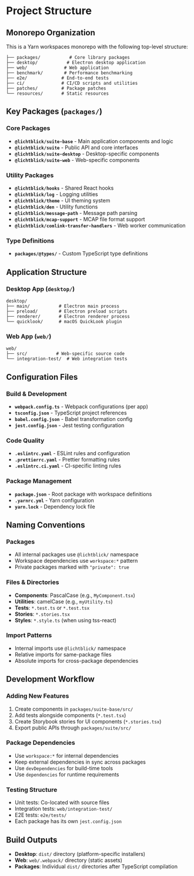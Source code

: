 # Project Structure

## Monorepo Organization

This is a Yarn workspaces monorepo with the following top-level structure:

```
├── packages/           # Core library packages
├── desktop/           # Electron desktop application
├── web/              # Web application
├── benchmark/        # Performance benchmarking
├── e2e/             # End-to-end tests
├── ci/              # CI/CD scripts and utilities
├── patches/         # Package patches
└── resources/       # Static resources
```

## Key Packages (`packages/`)

### Core Packages

- **`@lichtblick/suite-base`** - Main application components and logic
- **`@lichtblick/suite`** - Public API and core interfaces
- **`@lichtblick/suite-desktop`** - Desktop-specific components
- **`@lichtblick/suite-web`** - Web-specific components

### Utility Packages

- **`@lichtblick/hooks`** - Shared React hooks
- **`@lichtblick/log`** - Logging utilities
- **`@lichtblick/theme`** - UI theming system
- **`@lichtblick/den`** - Utility functions
- **`@lichtblick/message-path`** - Message path parsing
- **`@lichtblick/mcap-support`** - MCAP file format support
- **`@lichtblick/comlink-transfer-handlers`** - Web worker communication

### Type Definitions

- **`packages/@types/`** - Custom TypeScript type definitions

## Application Structure

### Desktop App (`desktop/`)

```
desktop/
├── main/           # Electron main process
├── preload/        # Electron preload scripts
├── renderer/       # Electron renderer process
└── quicklook/      # macOS QuickLook plugin
```

### Web App (`web/`)

```
web/
├── src/           # Web-specific source code
└── integration-test/  # Web integration tests
```

## Configuration Files

### Build & Development

- **`webpack.config.ts`** - Webpack configurations (per app)
- **`tsconfig.json`** - TypeScript project references
- **`babel.config.json`** - Babel transformation config
- **`jest.config.json`** - Jest testing configuration

### Code Quality

- **`.eslintrc.yaml`** - ESLint rules and configuration
- **`.prettierrc.yaml`** - Prettier formatting rules
- **`.eslintrc.ci.yaml`** - CI-specific linting rules

### Package Management

- **`package.json`** - Root package with workspace definitions
- **`.yarnrc.yml`** - Yarn configuration
- **`yarn.lock`** - Dependency lock file

## Naming Conventions

### Packages

- All internal packages use `@lichtblick/` namespace
- Workspace dependencies use `workspace:*` pattern
- Private packages marked with `"private": true`

### Files & Directories

- **Components**: PascalCase (e.g., `MyComponent.tsx`)
- **Utilities**: camelCase (e.g., `myUtility.ts`)
- **Tests**: `*.test.ts` or `*.test.tsx`
- **Stories**: `*.stories.tsx`
- **Styles**: `*.style.ts` (when using tss-react)

### Import Patterns

- Internal imports use `@lichtblick/` namespace
- Relative imports for same-package files
- Absolute imports for cross-package dependencies

## Development Workflow

### Adding New Features

1. Create components in `packages/suite-base/src/`
2. Add tests alongside components (`*.test.tsx`)
3. Create Storybook stories for UI components (`*.stories.tsx`)
4. Export public APIs through `packages/suite/src/`

### Package Dependencies

- Use `workspace:*` for internal dependencies
- Keep external dependencies in sync across packages
- Use `devDependencies` for build-time tools
- Use `dependencies` for runtime requirements

### Testing Structure

- Unit tests: Co-located with source files
- Integration tests: `web/integration-test/`
- E2E tests: `e2e/tests/`
- Each package has its own `jest.config.json`

## Build Outputs

- **Desktop**: `dist/` directory (platform-specific installers)
- **Web**: `web/.webpack/` directory (static assets)
- **Packages**: Individual `dist/` directories after TypeScript compilation
